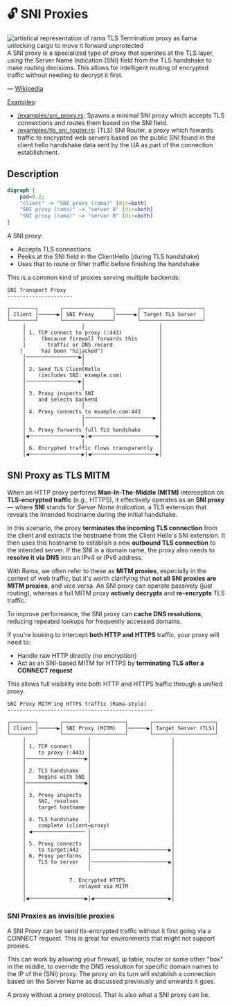 # 🔓 SNI Proxies

<div class="book-article-intro">
    <img src="../img/proxy_llama_tls.jpeg" alt="artistical representation of rama TLS Termination proxy as llama unlocking cargo to move it forward unprotected">
    <div>
        A SNI proxy is a specialized type of proxy that operates at the TLS layer, using the Server Name Indication (SNI) field from the TLS handshake to make routing decisions. This allows for intelligent routing of encrypted traffic without needing to decrypt it first.
        <p>— <a href="https://en.wikipedia.org/wiki/Server_Name_Indication">Wikipedia</a></p>
    </div>
</div>

[Examples](https://github.com/plabayo/rama/tree/main/examples):

- [/examples/sni_proxy.rs](https://github.com/plabayo/rama/tree/main/examples/sni_proxy.rs):
  Spawns a minimal SNI proxy which accepts TLS connections and routes them based on the SNI field.
- [/examples/tls_sni_router.rs](https://github.com/plabayo/rama/tree/main/examples/tls_sni_router.rs):
  (TLS) SNI Router, a proxy which fowards traffic to encrypted web servers based on the public SNI found
  in the client hello handshake data sent by the UA as part of the connection establishment.

## Description

<div class="book-article-image-center">

```dot process
digraph {
    pad=0.2;
    "client" -> "SNI proxy (rama)" [dir=both]
    "SNI proxy (rama)" -> "server A" [dir=both]
    "SNI proxy (rama)" -> "server B" [dir=both]
}
```

</div>

A SNI proxy:
* Accepts TLS connections
* Peeks at the SNI field in the ClientHello (during TLS handshake)
* Uses that to route or filter traffic before finishing the handshake

This is a common kind of proxies serving multiple backends:

```plaintext
SNI Transport Proxy
---------------------

┌────────┐       ┌────────────────┐       ┌────────────────────┐
│ Client │──────▶│ SNI Proxy      │──────▶│ Target TLS Server  │
└────────┘       └────────────────┘       └────────────────────┘
     │                  │                        │
     │ 1. TCP connect to proxy (:443)            │
     |     (because firewall forwards this       │
     |       traffic or DNS record               │
    |      has been "hijacked")                  │
     │─────────────────▶│                        │
     │                  │                        │
     │ 2. Send TLS ClientHello                   │
     │    (includes SNI: example.com)            │
     │─────────────────▶│                        │
     │                  │                        │
     │ 3. Proxy inspects SNI                     │
     │    and selects backend                    │
     │                  │                        │
     │ 4. Proxy connects to example.com:443      │
     │                  │──────────────────────▶ │
     │                  │                        │
     │ 5. Proxy forwards full TLS handshake      │
     │◀─────────────────▶│◀─────────────────────▶│
     │                  │                        │
     │ 6. Encrypted traffic flows transparently  │
     │◀─────────────────▶│◀─────────────────────▶│
```

## SNI Proxy as TLS MITM

When an HTTP proxy performs **Man-In-The-Middle (MITM)** interception on **TLS-encrypted traffic** (e.g., HTTPS), it effectively operates as an **SNI proxy** — where **SNI** stands for *Server Name Indication*, a TLS extension that reveals the intended hostname during the initial handshake.

In this scenario, the proxy **terminates the incoming TLS connection** from the client and extracts the hostname from the Client Hello's SNI extension. It then uses this hostname to establish a new **outbound TLS connection** to the intended server. If the SNI is a domain name, the proxy also needs to **resolve it via DNS** into an IPv4 or IPv6 address.

With Rama, we often refer to these as **MITM proxies**, especially in the context of web traffic, but it's worth clarifying that **not all SNI proxies are MITM proxies**, and vice versa. An SNI proxy can operate passively (just routing), whereas a full MITM proxy **actively decrypts** and **re-encrypts** TLS traffic.

To improve performance, the SNI proxy can **cache DNS resolutions**, reducing repeated lookups for frequently accessed domains.

If you're looking to intercept **both HTTP and HTTPS** traffic, your proxy will need to:
- Handle raw HTTP directly (no encryption)
- Act as an SNI-based MITM for HTTPS by **terminating TLS after a CONNECT request**

This allows full visibility into both HTTP and HTTPS traffic through a unified proxy.

```plaintext
SNI Proxy MITM'ing HTTPS traffic (Rama-style)
-----------------------------------------------

┌────────┐       ┌────────────────────┐       ┌────────────────────┐
│ Client │──────▶│ SNI Proxy (MITM)   │──────▶│ Target Server (TLS)│
└────────┘       └────────────────────┘       └────────────────────┘
     │                    │                          │
     │ 1. TCP connect     │                          │
     │    to proxy (:443) │                          │
     │───────────────────▶│                          │
     │                    │                          │
     │ 2. TLS handshake   │                          │
     │    begins with SNI │                          │
     │───────────────────▶│                          │
     │                    │                          │
     │ 3. Proxy inspects  │                          │
     │    SNI, resolves   │                          │
     │    target hostname │                          │
     │                    │                          │
     │ 4. TLS handshake   │                          │
     │    complete (client↔proxy)                    │
     │ ◀───────────────── │                          │
     │                    │                          │
     │ 5. Proxy connects  │                          │
     │    to target:443   │─────────────────────────▶│
     │ 6. Proxy performs  │                          │
     │    TLS to server   │─────────────────────────▶│
     │                    │                          │
     │                                               │
     │              7. Encrypted HTTPS               │
     │                 relayed via MITM              │
     │                                               │
     │◀──────────────────▶│◀────────────────────────▶│
```

### SNI Proxies as invisible proxies

A SNI Proxy can be send tls-encrypted traffic without it first going
via a CONNECT request. This is great for environments that might not
support proxies.

This can work by allowing your firewall, ip table, router or some other "box" in the middle,
to override the DNS resolution for specific domain names
to the IP of the (SNI) proxy. The proxy on its turn will establish a connection
based on the Server Name as discussed previously and onwards it goes.

A proxy without a proxy protocol. That is also what a SNI proxy can be.
